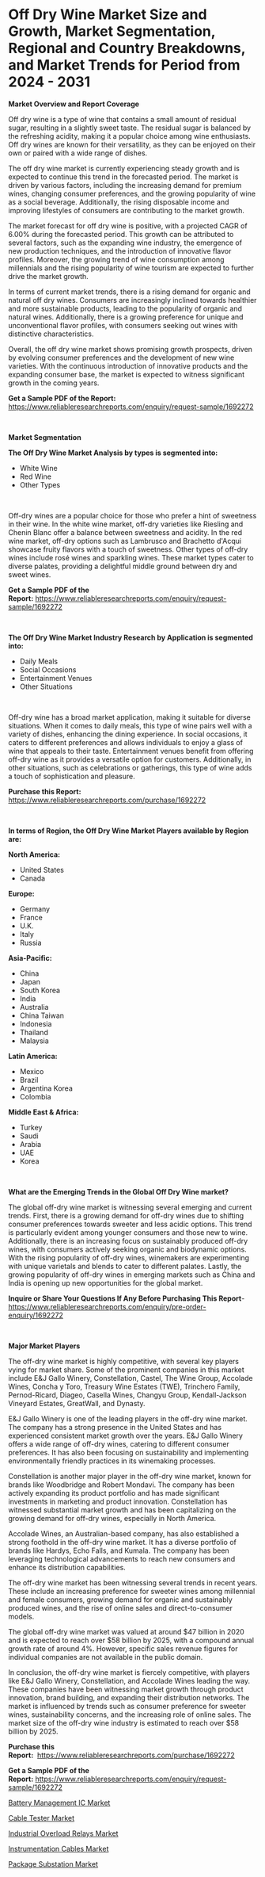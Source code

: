 <p><h1>Off Dry Wine Market Size and Growth, Market Segmentation, Regional and Country Breakdowns, and Market Trends for Period from 2024 -  2031</h1></p><p><strong>Market Overview and Report Coverage</strong></p>
<p><p>Off dry wine is a type of wine that contains a small amount of residual sugar, resulting in a slightly sweet taste. The residual sugar is balanced by the refreshing acidity, making it a popular choice among wine enthusiasts. Off dry wines are known for their versatility, as they can be enjoyed on their own or paired with a wide range of dishes.</p><p>The off dry wine market is currently experiencing steady growth and is expected to continue this trend in the forecasted period. The market is driven by various factors, including the increasing demand for premium wines, changing consumer preferences, and the growing popularity of wine as a social beverage. Additionally, the rising disposable income and improving lifestyles of consumers are contributing to the market growth.</p><p>The market forecast for off dry wine is positive, with a projected CAGR of 6.00% during the forecasted period. This growth can be attributed to several factors, such as the expanding wine industry, the emergence of new production techniques, and the introduction of innovative flavor profiles. Moreover, the growing trend of wine consumption among millennials and the rising popularity of wine tourism are expected to further drive the market growth.</p><p>In terms of current market trends, there is a rising demand for organic and natural off dry wines. Consumers are increasingly inclined towards healthier and more sustainable products, leading to the popularity of organic and natural wines. Additionally, there is a growing preference for unique and unconventional flavor profiles, with consumers seeking out wines with distinctive characteristics.</p><p>Overall, the off dry wine market shows promising growth prospects, driven by evolving consumer preferences and the development of new wine varieties. With the continuous introduction of innovative products and the expanding consumer base, the market is expected to witness significant growth in the coming years.</p></p>
<p><strong>Get a Sample PDF of the Report:</strong> <a href="https://www.reliableresearchreports.com/enquiry/request-sample/1692272">https://www.reliableresearchreports.com/enquiry/request-sample/1692272</a></p>
<p>&nbsp;</p>
<p><strong>Market Segmentation</strong></p>
<p><strong>The Off Dry Wine Market Analysis by types is segmented into:</strong></p>
<p><ul><li>White Wine</li><li>Red Wine</li><li>Other Types</li></ul></p>
<p>&nbsp;</p>
<p><p>Off-dry wines are a popular choice for those who prefer a hint of sweetness in their wine. In the white wine market, off-dry varieties like Riesling and Chenin Blanc offer a balance between sweetness and acidity. In the red wine market, off-dry options such as Lambrusco and Brachetto d'Acqui showcase fruity flavors with a touch of sweetness. Other types of off-dry wines include rosé wines and sparkling wines. These market types cater to diverse palates, providing a delightful middle ground between dry and sweet wines.</p></p>
<p><strong>Get a Sample PDF of the Report:</strong>&nbsp;<a href="https://www.reliableresearchreports.com/enquiry/request-sample/1692272">https://www.reliableresearchreports.com/enquiry/request-sample/1692272</a></p>
<p>&nbsp;</p>
<p><strong>The Off Dry Wine Market Industry Research by Application is segmented into:</strong></p>
<p><ul><li>Daily Meals</li><li>Social Occasions</li><li>Entertainment Venues</li><li>Other Situations</li></ul></p>
<p>&nbsp;</p>
<p><p>Off-dry wine has a broad market application, making it suitable for diverse situations. When it comes to daily meals, this type of wine pairs well with a variety of dishes, enhancing the dining experience. In social occasions, it caters to different preferences and allows individuals to enjoy a glass of wine that appeals to their taste. Entertainment venues benefit from offering off-dry wine as it provides a versatile option for customers. Additionally, in other situations, such as celebrations or gatherings, this type of wine adds a touch of sophistication and pleasure.</p></p>
<p><strong>Purchase this Report:</strong>&nbsp; <a href="https://www.reliableresearchreports.com/purchase/1692272">https://www.reliableresearchreports.com/purchase/1692272</a></p>
<p>&nbsp;</p>
<p><strong>In terms of Region, the Off Dry Wine Market Players available by Region are:</strong></p>
<p>
    <p> <strong> North America: </strong>
        <ul>
            <li>United States</li>
            <li>Canada</li>
        </ul>
        </p> 
    <p> <strong> Europe: </strong>
        <ul>
            <li>Germany</li>
            <li>France</li>
            <li>U.K.</li>
            <li>Italy</li>
            <li>Russia</li>
        </ul>
        </p> 
    <p> <strong> Asia-Pacific: </strong>
        <ul>
            <li>China</li>
            <li>Japan</li>
            <li>South Korea</li>
            <li>India</li>
            <li>Australia</li>
            <li>China Taiwan</li>
            <li>Indonesia</li>
            <li>Thailand</li>
            <li>Malaysia</li>
        </ul>
        </p> 
    <p> <strong> Latin America: </strong>
        <ul>
            <li>Mexico</li>
            <li>Brazil</li>
            <li>Argentina Korea</li>
            <li>Colombia</li>
        </ul>
        </p> 
    <p> <strong> Middle East & Africa: </strong>
        <ul>
            <li>Turkey</li>
            <li>Saudi</li>
            <li>Arabia</li>
            <li>UAE</li>
            <li>Korea</li>
        </ul>
    </p>
    </p>
<p>&nbsp;</p>
<p><strong>What are the Emerging Trends in the Global Off Dry Wine market?</strong></p>
<p><p>The global off-dry wine market is witnessing several emerging and current trends. First, there is a growing demand for off-dry wines due to shifting consumer preferences towards sweeter and less acidic options. This trend is particularly evident among younger consumers and those new to wine. Additionally, there is an increasing focus on sustainably produced off-dry wines, with consumers actively seeking organic and biodynamic options. With the rising popularity of off-dry wines, winemakers are experimenting with unique varietals and blends to cater to different palates. Lastly, the growing popularity of off-dry wines in emerging markets such as China and India is opening up new opportunities for the global market.</p></p>
<p><strong>Inquire or Share Your Questions If Any Before Purchasing This Report</strong>- <a href="https://www.reliableresearchreports.com/enquiry/pre-order-enquiry/1692272">https://www.reliableresearchreports.com/enquiry/pre-order-enquiry/1692272</a></p>
<p>&nbsp;</p>
<p><strong>Major Market Players</strong></p>
<p><p>The off-dry wine market is highly competitive, with several key players vying for market share. Some of the prominent companies in this market include E&J Gallo Winery, Constellation, Castel, The Wine Group, Accolade Wines, Concha y Toro, Treasury Wine Estates (TWE), Trinchero Family, Pernod-Ricard, Diageo, Casella Wines, Changyu Group, Kendall-Jackson Vineyard Estates, GreatWall, and Dynasty.</p><p>E&J Gallo Winery is one of the leading players in the off-dry wine market. The company has a strong presence in the United States and has experienced consistent market growth over the years. E&J Gallo Winery offers a wide range of off-dry wines, catering to different consumer preferences. It has also been focusing on sustainability and implementing environmentally friendly practices in its winemaking processes.</p><p>Constellation is another major player in the off-dry wine market, known for brands like Woodbridge and Robert Mondavi. The company has been actively expanding its product portfolio and has made significant investments in marketing and product innovation. Constellation has witnessed substantial market growth and has been capitalizing on the growing demand for off-dry wines, especially in North America.</p><p>Accolade Wines, an Australian-based company, has also established a strong foothold in the off-dry wine market. It has a diverse portfolio of brands like Hardys, Echo Falls, and Kumala. The company has been leveraging technological advancements to reach new consumers and enhance its distribution capabilities.</p><p>The off-dry wine market has been witnessing several trends in recent years. These include an increasing preference for sweeter wines among millennial and female consumers, growing demand for organic and sustainably produced wines, and the rise of online sales and direct-to-consumer models.</p><p>The global off-dry wine market was valued at around $47 billion in 2020 and is expected to reach over $58 billion by 2025, with a compound annual growth rate of around 4%. However, specific sales revenue figures for individual companies are not available in the public domain.</p><p>In conclusion, the off-dry wine market is fiercely competitive, with players like E&J Gallo Winery, Constellation, and Accolade Wines leading the way. These companies have been witnessing market growth through product innovation, brand building, and expanding their distribution networks. The market is influenced by trends such as consumer preference for sweeter wines, sustainability concerns, and the increasing role of online sales. The market size of the off-dry wine industry is estimated to reach over $58 billion by 2025.</p></p>
<p><strong>Purchase this Report:</strong>&nbsp;&nbsp;<a href="https://www.reliableresearchreports.com/purchase/1692272">https://www.reliableresearchreports.com/purchase/1692272</a></p>
<p></p>
<p><strong>Get a Sample PDF of the Report:</strong>&nbsp;<a href="https://www.reliableresearchreports.com/enquiry/request-sample/1692272">https://www.reliableresearchreports.com/enquiry/request-sample/1692272</a></p>
<p><p><a href="https://github.com/tamvrosiya/Market-Research-Report-List-2/blob/main/battery-management-ic-market.md">Battery Management IC Market</a></p><p><a href="https://github.com/joannesouthgate/Market-Research-Report-List-1/blob/main/cable-tester-market.md">Cable Tester Market</a></p><p><a href="https://github.com/markusgodoy/Market-Research-Report-List-1/blob/main/industrial-overload-relays-market.md">Industrial Overload Relays Market</a></p><p><a href="https://github.com/nathandecarvalho/Market-Research-Report-List-1/blob/main/instrumentation-cables-market.md">Instrumentation Cables Market</a></p><p><a href="https://github.com/julyju69/Market-Research-Report-List-1/blob/main/package-substation-market.md">Package Substation Market</a></p></p>